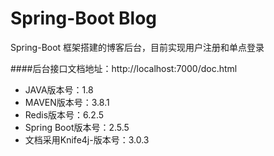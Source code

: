 # Spring-Boot Blog
Spring-Boot 框架搭建的博客后台，目前实现用户注册和单点登录

####后台接口文档地址：http://localhost:7000/doc.html

* JAVA版本号：1.8
* MAVEN版本号：3.8.1
* Redis版本号：6.2.5
* Spring Boot版本号：2.5.5
* 文档采用Knife4j-版本号：3.0.3